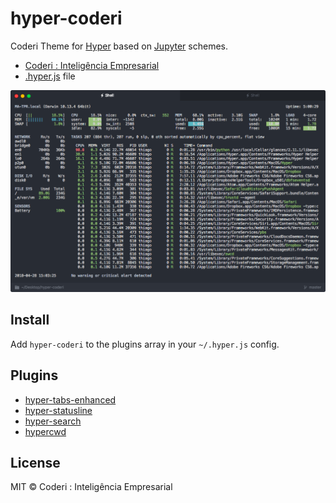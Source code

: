 # hyper-coderi
Coderi Theme for [Hyper](https://hyper.is) based on [Jupyter](https://github.com/dunovank/jupyter-themes) schemes.

* [Coderi : Inteligência Empresarial](http://coderi.com.br)
* [.hyper.js](https://gist.github.com/kamihouse/052e4240c773857fcc645df45618aea0) file

![hyper-coderi](https://raw.githubusercontent.com/kamihouse/hyper-coderi/master/images/HyperCoderiTheme.png)

## Install
Add `hyper-coderi` to the plugins array in your `~/.hyper.js` config.


## Plugins
* [hyper-tabs-enhanced](https://github.com/henrikdahl/hyper-tabs-enhanced)
* [hyper-statusline](https://github.com/henrikdahl/hyper-statusline)
* [hyper-search](https://github.com/jaanauati/hyper-search)
* [hypercwd](https://github.com/hharnisc/hypercwd)


## License
MIT © Coderi : Inteligência Empresarial
